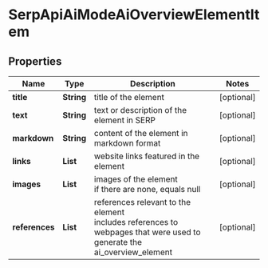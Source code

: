 # SerpApiAiModeAiOverviewElementItem


## Properties

| Name | Type | Description | Notes |
|------------ | ------------- | ------------- | -------------|
**title** | **String** | title of the element |[optional]|
**text** | **String** | text or description of the element in SERP |[optional]|
**markdown** | **String** | content of the element in markdown format |[optional]|
**links** | **List<AiModeLinkElementInfo>** | website links featured in the element |[optional]|
**images** | **List<AiModeImagesElementInfo>** | images of the element<br>if there are none, equals null |[optional]|
**references** | **List<AiModeAiOverviewReferenceInfo>** | references relevant to the element<br>includes references to webpages that were used to generate the ai_overview_element |[optional]|